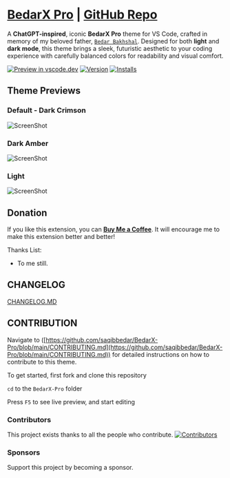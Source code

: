 # [BedarX Pro](https://github.com/saqibbedar/BedarX-Pro) | [GitHub Repo](https://github.com/saqibbedar/BedarX-Pro) 

A **ChatGPT-inspired**, iconic **BedarX Pro** theme for VS Code, crafted in memory of my beloved father, [`Bedar Bakhshal`](./Public/aboutExtension.md). Designed for both **light** and **dark mode**, this theme brings a sleek, futuristic aesthetic to your coding experience with carefully balanced colors for readability and visual comfort.

[![Preview in vscode.dev](https://img.shields.io/badge/preview%20in-vscode.dev-blue)](https://vscode.dev/theme/my_url) 
[![Version](https://vsmarketplacebadges.dev/version/my_url)](https://marketplace.visualstudio.com/items?itemName=my_url) 
[![Installs](https://vsmarketplacebadges.dev/installs/my_url)](https://marketplace.visualstudio.com/items?my_url)

## Theme Previews

### Default - Dark Crimson

![ScreenShot](#Pending)

### Dark Amber

![ScreenShot](#Pending)

### Light

![ScreenShot](#Pending)

## Donation

If you like this extension, you can **[Buy Me a Coffee](https://buymeacoffee.com/saqibbedar)**. It will encourage me to make this extension better and better!

Thanks List:
- To me still.

## CHANGELOG

[CHANGELOG.MD](./CHANGELOG.md)

## CONTRIBUTION

Navigate to ([https://github.com/saqibbedar/BedarX-Pro/blob/main/CONTRIBUTING.md](https://github.com/saqibbedar/BedarX-Pro/blob/main/CONTRIBUTING.md)) for detailed instructions on how to contribute to this theme.

To get started, first fork and clone this repository

`cd` to the `BedarX-Pro` folder

Press `F5` to see live preview, and start editing

### Contributors

This project exists thanks to all the people who contribute.
[![Contributors](img_url)](img_url)

### Sponsors

Support this project by becoming a sponsor. 
